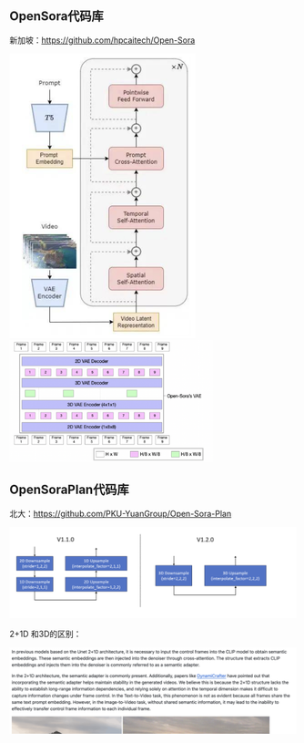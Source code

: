## OpenSora代码库

新加坡：https://github.com/hpcaitech/Open-Sora



<img src="../../images/image-20240909142512323.png" alt="image-20240909142512323" style="zoom:50%;" /> <img src="../../images/image-20240909143135427.png" alt="image-20240909143135427" style="zoom:35%;" />



## OpenSoraPlan代码库

北大：https://github.com/PKU-YuanGroup/Open-Sora-Plan

![image-20240909143501250](../../images/image-20240909143501250.png)

2+1D 和3D的区别：

![image-20240909143622410](../../images/image-20240909143622410.png)